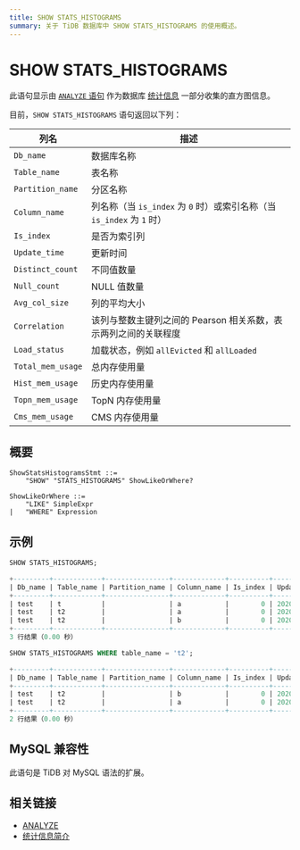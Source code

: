 ```yaml
---
title: SHOW STATS_HISTOGRAMS
summary: 关于 TiDB 数据库中 SHOW STATS_HISTOGRAMS 的使用概述。
---
```


# SHOW STATS_HISTOGRAMS

此语句显示由 [`ANALYZE` 语句](/sql-statements/sql-statement-analyze-table.md) 作为数据库 [统计信息](/statistics.md) 一部分收集的直方图信息。

目前，`SHOW STATS_HISTOGRAMS` 语句返回以下列：

| 列名 | 描述 |
| -------- | ------------- |
| `Db_name` | 数据库名称 |
| `Table_name` | 表名称 |
| `Partition_name` | 分区名称 |
| `Column_name` | 列名称（当 `is_index` 为 `0` 时）或索引名称（当 `is_index` 为 `1` 时） |
| `Is_index` | 是否为索引列 |
| `Update_time` | 更新时间 |
| `Distinct_count` | 不同值数量 |
| `Null_count` | NULL 值数量 |
| `Avg_col_size` | 列的平均大小 |
| `Correlation` | 该列与整数主键列之间的 Pearson 相关系数，表示两列之间的关联程度 |
| `Load_status` | 加载状态，例如 `allEvicted` 和 `allLoaded` |
| `Total_mem_usage` | 总内存使用量 |
| `Hist_mem_usage` | 历史内存使用量 |
| `Topn_mem_usage` | TopN 内存使用量 |
| `Cms_mem_usage` | CMS 内存使用量 |

## 概要

```ebnf+diagram
ShowStatsHistogramsStmt ::=
    "SHOW" "STATS_HISTOGRAMS" ShowLikeOrWhere?

ShowLikeOrWhere ::=
    "LIKE" SimpleExpr
|   "WHERE" Expression
```

## 示例

```sql
SHOW STATS_HISTOGRAMS;
```

```sql
+---------+------------+----------------+-------------+----------+---------------------+----------------+------------+--------------+-------------+
| Db_name | Table_name | Partition_name | Column_name | Is_index | Update_time         | Distinct_count | Null_count | Avg_col_size | Correlation |
+---------+------------+----------------+-------------+----------+---------------------+----------------+------------+--------------+-------------+
| test    | t          |                | a           |        0 | 2020-05-25 19:20:00 |              7 |          0 |            1 |           1 |
| test    | t2         |                | a           |        0 | 2020-05-25 19:20:01 |              6 |          0 |            8 |           0 |
| test    | t2         |                | b           |        0 | 2020-05-25 19:20:01 |              6 |          0 |         1.67 |           1 |
+---------+------------+----------------+-------------+----------+---------------------+----------------+------------+--------------+-------------+
3 行结果（0.00 秒）
```

```sql
SHOW STATS_HISTOGRAMS WHERE table_name = 't2';
```

```sql
+---------+------------+----------------+-------------+----------+---------------------+----------------+------------+--------------+-------------+
| Db_name | Table_name | Partition_name | Column_name | Is_index | Update_time         | Distinct_count | Null_count | Avg_col_size | Correlation |
+---------+------------+----------------+-------------+----------+---------------------+----------------+------------+--------------+-------------+
| test    | t2         |                | b           |        0 | 2020-05-25 19:20:01 |              6 |          0 |         1.67 |           1 |
| test    | t2         |                | a           |        0 | 2020-05-25 19:20:01 |              6 |          0 |            8 |           0 |
+---------+------------+----------------+-------------+----------+---------------------+----------------+------------+--------------+-------------+
2 行结果（0.00 秒）
```

## MySQL 兼容性

此语句是 TiDB 对 MySQL 语法的扩展。

## 相关链接

* [ANALYZE](/sql-statements/sql-statement-analyze-table.md)
* [统计信息简介](/statistics.md)